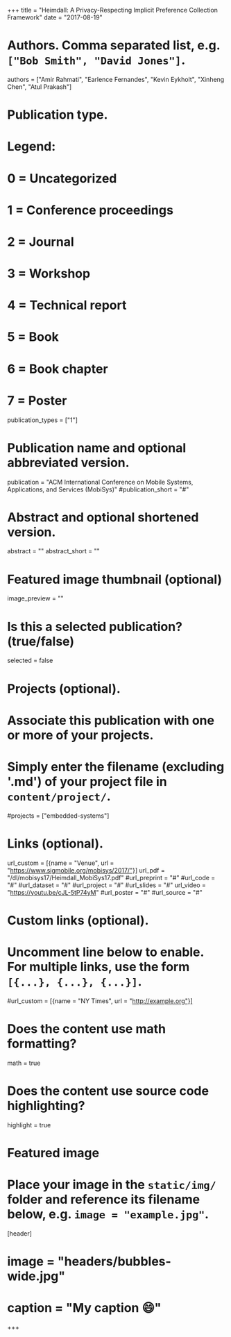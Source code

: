 +++
title = "Heimdall: A Privacy-Respecting Implicit Preference Collection Framework"
date = "2017-08-19"

# Authors. Comma separated list, e.g. `["Bob Smith", "David Jones"]`.
authors = ["Amir Rahmati", "Earlence Fernandes", "Kevin Eykholt", "Xinheng Chen",  "Atul Prakash"]

# Publication type.
# Legend:
# 0 = Uncategorized
# 1 = Conference proceedings
# 2 = Journal
# 3 = Workshop
# 4 = Technical report
# 5 = Book
# 6 = Book chapter
# 7 = Poster
publication_types = ["1"]

# Publication name and optional abbreviated version.
publication = "ACM International Conference on Mobile Systems, Applications, and Services (MobiSys)"
#publication_short = "#"

# Abstract and optional shortened version.
abstract = ""
abstract_short = ""

# Featured image thumbnail (optional)
image_preview = ""

# Is this a selected publication? (true/false)
selected = false

# Projects (optional).
#   Associate this publication with one or more of your projects.
#   Simply enter the filename (excluding '.md') of your project file in `content/project/`.
#projects = ["embedded-systems"]

# Links (optional).
url_custom = [{name = "Venue", url = "https://www.sigmobile.org/mobisys/2017/"}]
url_pdf = "/dl/mobisys17/Heimdall_MobiSys17.pdf"
#url_preprint = "#"
#url_code = "#"
#url_dataset = "#"
#url_project = "#"
#url_slides = "#"
url_video = "https://youtu.be/cJL-5tP74yM"
#url_poster = "#"
#url_source = "#"


# Custom links (optional).
#   Uncomment line below to enable. For multiple links, use the form `[{...}, {...}, {...}]`.
#url_custom = [{name = "NY Times", url = "http://example.org"}]

# Does the content use math formatting?
math = true

# Does the content use source code highlighting?
highlight = true

# Featured image
# Place your image in the `static/img/` folder and reference its filename below, e.g. `image = "example.jpg"`.
[header]
# image = "headers/bubbles-wide.jpg"
# caption = "My caption :smile:"

+++
